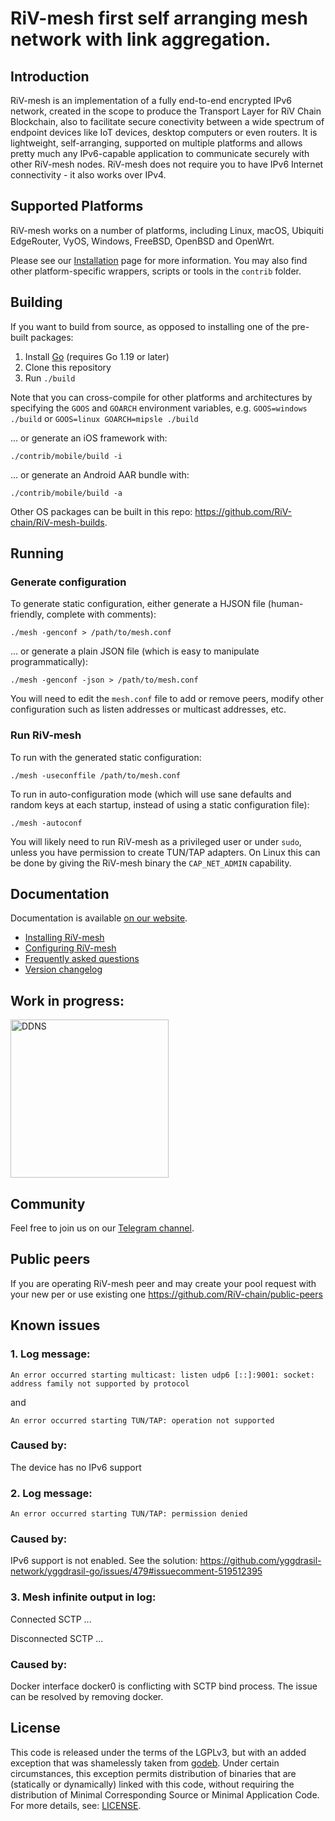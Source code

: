 # RiV-mesh first self arranging mesh network with link aggregation.

## Introduction

RiV-mesh is an implementation of a fully end-to-end encrypted IPv6
network, created in the scope to produce the Transport Layer for RiV Chain Blockchain,
also to facilitate secure conectivity between a wide spectrum of endpoint devices like IoT devices,
desktop computers or even routers.
It is lightweight, self-arranging, supported on multiple
platforms and allows pretty much any IPv6-capable application
to communicate securely with other RiV-mesh nodes.
RiV-mesh does not require you to have IPv6 Internet connectivity - it also works over IPv4.

## Supported Platforms

RiV-mesh works on a number of platforms, including Linux, macOS, Ubiquiti
EdgeRouter, VyOS, Windows, FreeBSD, OpenBSD and OpenWrt.

Please see our [Installation](https://github.com/RiV-chain/RiV-mesh-builds#riv-mesh-build) 
page for more information. You may also find other platform-specific wrappers, scripts
or tools in the `contrib` folder.

## Building

If you want to build from source, as opposed to installing one of the pre-built
packages:

1. Install [Go](https://golang.org) (requires Go 1.19 or later)
2. Clone this repository
2. Run `./build`

Note that you can cross-compile for other platforms and architectures by
specifying the `GOOS` and `GOARCH` environment variables, e.g. `GOOS=windows
./build` or `GOOS=linux GOARCH=mipsle ./build`

... or generate an iOS framework with:

```
./contrib/mobile/build -i
```

... or generate an Android AAR bundle with:

```
./contrib/mobile/build -a
```

Other OS packages can be built in this repo: https://github.com/RiV-chain/RiV-mesh-builds.

## Running

### Generate configuration

To generate static configuration, either generate a HJSON file (human-friendly,
complete with comments):

```
./mesh -genconf > /path/to/mesh.conf
```

... or generate a plain JSON file (which is easy to manipulate
programmatically):

```
./mesh -genconf -json > /path/to/mesh.conf
```

You will need to edit the `mesh.conf` file to add or remove peers, modify
other configuration such as listen addresses or multicast addresses, etc.

### Run RiV-mesh

To run with the generated static configuration:

```
./mesh -useconffile /path/to/mesh.conf
```

To run in auto-configuration mode (which will use sane defaults and random keys
at each startup, instead of using a static configuration file):

```
./mesh -autoconf
```

You will likely need to run RiV-mesh as a privileged user or under `sudo`,
unless you have permission to create TUN/TAP adapters. On Linux this can be done
by giving the RiV-mesh binary the `CAP_NET_ADMIN` capability.

## Documentation

Documentation is available [on our website](https://riv-chain.github.io/RiV-mesh/).

- [Installing RiV-mesh](https://riv-chain.github.io/RiV-mesh/)
- [Configuring RiV-mesh](https://riv-chain.github.io/RiV-mesh/)
- [Frequently asked questions](https://riv-chain.github.io/RiV-mesh/)
- [Version changelog](CHANGELOG.md)

## Work in progress:

<img width="253" alt="DDNS" src="https://github.com/RiV-chain/RiV-mesh/assets/743622/05757b9f-2053-4503-9037-24e5ff992554">

## Community

Feel free to join us on our [Telegram
channel](https://t.me/rivchain).

## Public peers
If you are operating RiV-mesh peer and may create your pool request with your new per or use existing one https://github.com/RiV-chain/public-peers

## Known issues

### 1. Log message:
```
An error occurred starting multicast: listen udp6 [::]:9001: socket: address family not supported by protocol
```
and
```
An error occurred starting TUN/TAP: operation not supported
```

### Caused by:
The device has no IPv6 support


### 2. Log message:
```
An error occurred starting TUN/TAP: permission denied
```

### Caused by:
IPv6 support is not enabled. See the solution: https://github.com/yggdrasil-network/yggdrasil-go/issues/479#issuecomment-519512395

### 3. Mesh infinite output in log:
 Connected SCTP ...
 
 Disconnected SCTP ...

### Caused by:
Docker interface docker0 is conflicting with SCTP bind process. The issue can be resolved by removing docker.

## License

This code is released under the terms of the LGPLv3, but with an added exception
that was shamelessly taken from [godeb](https://github.com/niemeyer/godeb).
Under certain circumstances, this exception permits distribution of binaries
that are (statically or dynamically) linked with this code, without requiring
the distribution of Minimal Corresponding Source or Minimal Application Code.
For more details, see: [LICENSE](LICENSE).
